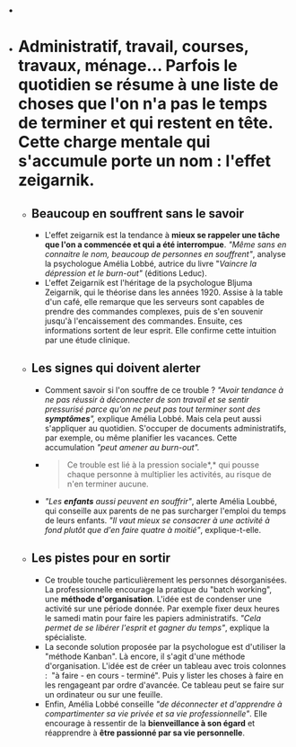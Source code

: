 -
- # Administratif, travail, courses, travaux, ménage... Parfois le quotidien se résume à une liste de choses que l'on n'a pas le temps de terminer et qui restent en tête. Cette charge mentale qui s'accumule porte un nom : l'effet zeigarnik.
	- ## Beaucoup en souffrent sans le savoir
	  * L'effet zeigarnik est la tendance à **mieux se rappeler une tâche que l'on a commencée et qui a été interrompue**. *"Même sans en connaitre le nom, beaucoup de personnes en souffrent"*, analyse la psychologue Amélia Lobbé, autrice du livre "*Vaincre la dépression et le burn-out"* (éditions Leduc).
	  * L'effet Zeigarnik est l'héritage de la psychologue Bljuma Zeigarnik, qui le théorise dans les années 1920. Assise à la table d'un café, elle remarque que les serveurs sont capables de prendre des commandes complexes, puis de s'en souvenir jusqu'à l'encaissement des commandes. Ensuite, ces informations sortent de leur esprit. Elle confirme cette intuition par une étude clinique.
	- ## Les signes qui doivent alerter
	  * Comment savoir si l'on souffre de ce trouble ? *"Avoir tendance à ne pas réussir à déconnecter de son travail et se sentir pressurisé parce qu'on ne peut pas tout terminer sont des **symptômes**",* explique Amélia Lobbé. Mais cela peut aussi s'appliquer au quotidien. S'occuper de documents administratifs, par exemple, ou même planifier les vacances. Cette accumulation *"peut amener au burn-out".*
	  * > Ce trouble est lié à la pression sociale*,* qui pousse chaque personne à multiplier les activités, au risque de n'en terminer aucune.
	  * *"Les **enfants** aussi peuvent en souffrir"*, alerte Amélia Loubbé, qui conseille aux parents de ne pas surcharger l'emploi du temps de leurs enfants. *"Il vaut mieux se consacrer à une activité à fond plutôt que d'en faire quatre à moitié"*, explique-t-elle.
	- ## Les pistes pour en sortir
	  * Ce trouble touche particulièrement les personnes désorganisées. La professionnelle encourage la pratique du "batch working", une **méthode d'organisation**. L'idée est de condenser une activité sur une période donnée. Par exemple fixer deux heures le samedi matin pour faire les papiers administratifs. *"Cela permet de se libérer l'esprit et gagner du temps"*, explique la spécialiste.
	  * La seconde solution proposée par la psychologue est d'utiliser la "méthode Kanban". Là encore, il s'agit d'une méthode d'organisation. L'idée est de créer un tableau avec trois colonnes :  "à faire - en cours - terminé". Puis y lister les choses à faire en les rengageant par ordre d'avancée. Ce tableau peut se faire sur un ordinateur ou sur une feuille.
	  * Enfin, Amélia Lobbé conseille *"de déconnecter et d'apprendre à compartimenter sa vie privée et sa vie professionnelle"*. Elle encourage à ressentir de la **bienveillance à son égard** et réapprendre à **être passionné par sa vie personnelle**.